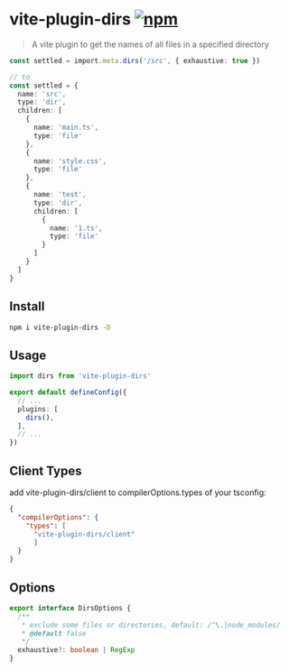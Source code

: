 # vite-plugin-dirs [![npm](https://img.shields.io/npm/v/vite-plugin-dirs.svg)](https://npmjs.com/package/vite-plugin-dirs)

> A vite plugin to get the names of all files in a specified directory

```ts
const settled = import.meta.dirs('/src', { exhaustive: true })

// to
const settled = {
  name: 'src',
  type: 'dir',
  children: [
    {
      name: 'main.ts',
      type: 'file'
    },
    {
      name: 'style.css',
      type: 'file'
    },
    {
      name: 'test',
      type: 'dir',
      children: [
        {
          name: '1.ts',
          type: 'file'
        }
      ]
    }
  ]
}
```

## Install

```bash
npm i vite-plugin-dirs -D
```

## Usage

```ts
import dirs from 'vite-plugin-dirs'

export default defineConfig({
  // ...
  plugins: [
    dirs(),
  ],
  // ...
})
```

## Client Types

add vite-plugin-dirs/client to compilerOptions.types of your tsconfig:

```json
{
  "compilerOptions": {
    "types": [
      "vite-plugin-dirs/client"
      ]
  }
}

```
  
## Options

```ts
export interface DirsOptions {
  /**
   * exclude some files or directories, default: /^\.|node_modules/
   * @default false
   */
  exhaustive?: boolean | RegExp
}
```
